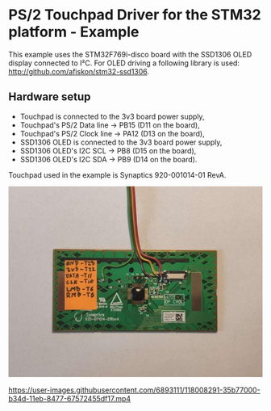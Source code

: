 # PS/2 Touchpad Driver for the STM32 platform - Example

This example uses the STM32F769i-disco board with the SSD1306 OLED display connected to I²C.
For OLED driving a following library is used: http://github.com/afiskon/stm32-ssd1306.

## Hardware setup

* Touchpad is connected to the 3v3 board power supply,
* Touchpad's PS/2 Data line -> PB15 (D11 on the board),
* Touchpad's PS/2 Clock line -> PA12 (D13 on the board),
* SSD1306 OLED is connected to the 3v3 board power supply,
* SSD1306 OLED's I2C SCL -> PB8 (D15 on the board),
* SSD1306 OLED's I2C SDA -> PB9 (D14 on the board).

Touchpad used in the example is Synaptics 920-001014-01 RevA.

![](https://github.com/ppelikan/stm32-ps2-touchpad/blob/main/example/img/touchpad_img.jpg)

https://user-images.githubusercontent.com/6893111/118008291-35b77000-b34d-11eb-8477-67572455df17.mp4
